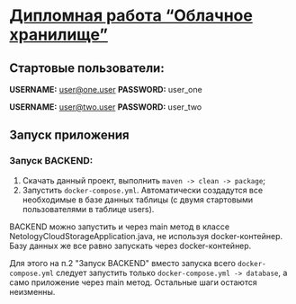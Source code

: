 # [Дипломная работа “Облачное хранилище”](https://github.com/netology-code/jd-homeworks/blob/master/diploma/cloudservice.md)


## Стартовые пользователи:

**USERNAME:** user@one.user **PASSWORD:** user_one

**USERNAME:** user@two.user **PASSWORD:** user_two

## Запуск приложения

### Запуск BACKEND:

1. Скачать данный проект, выполнить `maven -> clean -> package`;
2. Запустить `docker-compose.yml`.
Автоматически создадутся все необходимые в базе данных таблицы (с двумя стартовыми пользователями в таблице users).

BACKEND можно запустить и через main метод в классе NetologyCloudStorageApplication.java,
не используя docker-контейнер. Базу данных же все равно запускать через docker-контейнер.

Для этого на п.2 "Запуск BACKEND" вместо запуска всего `docker-compose.yml` следует запустить
только `docker-compose.yml -> database`, а само приложение через main метод.
Остальные шаги остаются неизменны.
